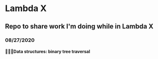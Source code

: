 # Lambda X
## Repo to share work I'm doing while in Lambda X

### 08/27/2020
#### 👩🏾‍💻Data structures: binary tree traversal
